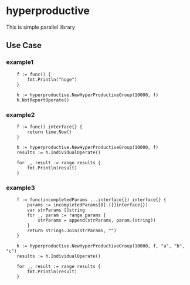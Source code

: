 # hyperproductive
This is simple parallel library

## Use Case

### example1

```
	f := func() {
		fmt.Println("hoge")
	}

	h := hyperproductive.NewHyperProductiveGroup(10000, f)
	h.NotReportOperate()
```

### example2

```
	f := func() interface{} {
		return time.Now()
	}

	h := hyperproductive.NewHyperProductiveGroup(10000, f)
	results := h.IndividualOperate()

	for _, result := range results {
		fmt.Println(result)
	}
```

### example3

```
	f := func(incompletedParams ...interface{}) interface{} {
		params := incompletedParams[0].([]interface{})
		var strParams []string
		for _, param := range params {
			strParams = append(strParams, param.(string))
		}
		return strings.Join(strParams, "")
	}

	h := hyperproductive.NewHyperProductiveGroup(10000, f, "a", "b", "c")
	results := h.IndividualOperate()

	for _, result := range results {
		fmt.Println(result)
	}

```

